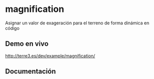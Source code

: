 # magnification
Asignar un valor de exageración para el terreno de forma dinámica en código

## Demo en vivo
http://terre3.es/dev/example/magnification/

## Documentación

